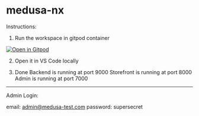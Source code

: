 # medusa-nx

Instructions:

1. Run the workspace in gitpod container

[![Open in Gitpod](https://gitpod.io/button/open-in-gitpod.svg)](https://gitpod.io/#https://github.com/Keith-Hon/medusa-nx)

2. Open it in VS Code locally

3. Done
Backend is running at port 9000
Storefront is running at port 8000
Admin is running at port 7000

------
Admin Login:

email: admin@medusa-test.com
password: supersecret

